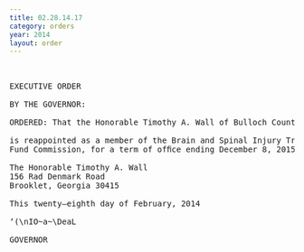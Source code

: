 ```yaml
---
title: 02.28.14.17
category: orders
year: 2014
layout: order
---
```


<pre> 

EXECUTIVE ORDER

BY THE GOVERNOR:

ORDERED: That the Honorable Timothy A. Wall of Bulloch County, Georgia, p

is reappointed as a member of the Brain and Spinal Injury Trust
Fund Commission, for a term of ofﬁce ending December 8, 2015.

The Honorable Timothy A. Wall
156 Rad Denmark Road
Brooklet, Georgia 30415

This twenty—eighth day of February, 2014

‘(\nIO~a~\DeaL

GOVERNOR

</pre>
